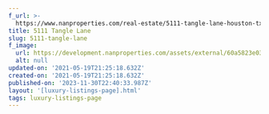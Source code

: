 ```yaml
---
f_url: >-
  https://www.nanproperties.com/real-estate/5111-tangle-lane-houston-tx-77056/44613096/105156059
title: 5111 Tangle Lane
slug: 5111-tangle-lane
f_image:
  url: https://development.nanproperties.com/assets/external/60a5823e033f3f3759b225b0_img-1.jpeg
  alt: null
updated-on: '2021-05-19T21:25:18.632Z'
created-on: '2021-05-19T21:25:18.632Z'
published-on: '2023-11-30T22:40:33.987Z'
layout: '[luxury-listings-page].html'
tags: luxury-listings-page
---
```



